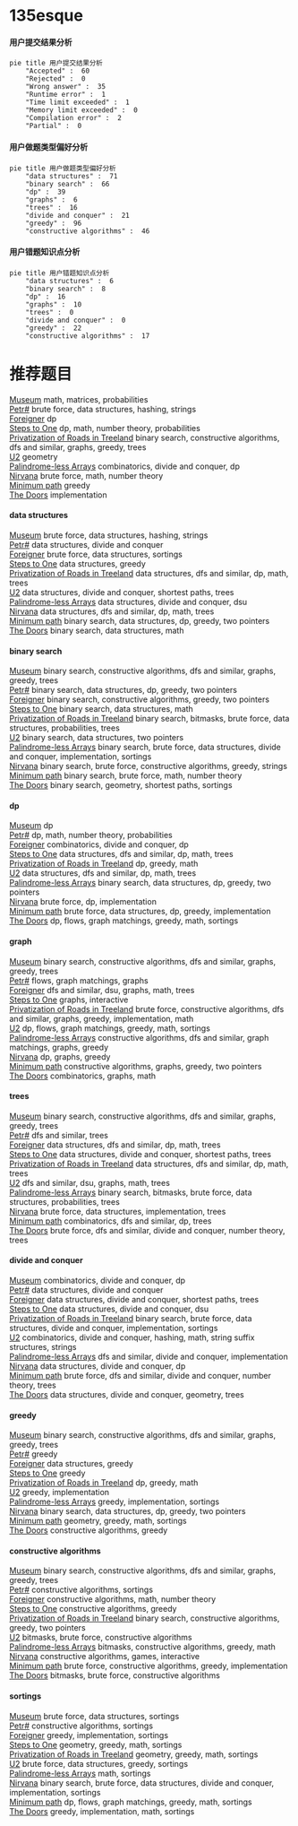 # 135esque
<!-- tabs:start -->
#### **用户提交结果分析**

```mermaid
pie title 用户提交结果分析
    "Accepted" :  60
    "Rejected" :  0
    "Wrong answer" :  35
    "Runtime error" :  1
    "Time limit exceeded" :  1
    "Memory limit exceeded" :  0
    "Compilation error" :  2
    "Partial" :  0
```
#### **用户做题类型偏好分析**

```mermaid
pie title 用户做题类型偏好分析
    "data structures" :  71
    "binary search" :  66
    "dp" :  39
    "graphs" :  6
    "trees" :  16
    "divide and conquer" :  21
    "greedy" :  96
    "constructive algorithms" :  46
```
#### **用户错题知识点分析**

```mermaid
pie title 用户错题知识点分析
    "data structures" :  6
    "binary search" :  8
    "dp" :  16
    "graphs" :  10
    "trees" :  0
    "divide and conquer" :  0
    "greedy" :  22
    "constructive algorithms" :  17
```
<!-- tabs:end -->
# 推荐题目
[Museum](http://codeforces.com/problemset/problem/113/D)		math,
                        matrices,
                        probabilities		  
[Petr#](http://codeforces.com/problemset/problem/113/B)		brute force,
                        data structures,
                        hashing,
                        strings		  
[Foreigner](http://codeforces.com/problemset/problem/1142/D)		dp		  
[Steps to One](http://codeforces.com/problemset/problem/1139/D)		dp,
                        math,
                        number theory,
                        probabilities		  
[Privatization of Roads in Treeland](http://codeforces.com/problemset/problem/1141/G)		binary search,
                        constructive algorithms,
                        dfs and similar,
                        graphs,
                        greedy,
                        trees		  
[U2](https://codeforces.com/contest/1143/problem/F)		geometry		  
[Palindrome-less Arrays](http://codeforces.com/problemset/problem/1140/E)		combinatorics,
                        divide and conquer,
                        dp		  
[Nirvana](http://codeforces.com/problemset/problem/1143/B)		brute force,
                        math,
                        number theory		  
[Minimum path](https://codeforces.com/contest/1072/problem/D)		greedy		  
[The Doors](http://codeforces.com/problemset/problem/1143/A)		implementation		  
<!-- tabs:start -->
#### **data structures**
[Museum](http://codeforces.com/problemset/problem/113/B)		brute force,
                        data structures,
                        hashing,
                        strings		  
[Petr#](http://codeforces.com/problemset/problem/1139/F)		data structures,
                        divide and conquer		  
[Foreigner](http://codeforces.com/problemset/problem/1140/C)		brute force,
                        data structures,
                        sortings		  
[Steps to One](http://codeforces.com/problemset/problem/1141/F2)		data structures,
                        greedy		  
[Privatization of Roads in Treeland](https://codeforces.com/contest/1143/problem/E)		data structures,
                        dfs and similar,
                        dp,
                        math,
                        trees		  
[U2](http://codeforces.com/problemset/problem/1140/G)		data structures,
                        divide and conquer,
                        shortest paths,
                        trees		  
[Palindrome-less Arrays](http://codeforces.com/problemset/problem/1140/F)		data structures,
                        divide and conquer,
                        dsu		  
[Nirvana](http://codeforces.com/problemset/problem/1142/B)		data structures,
                        dfs and similar,
                        dp,
                        math,
                        trees		  
[Minimum path](http://codeforces.com/problemset/problem/1492/C)		binary search,
                        data structures,
                        dp,
                        greedy,
                        two pointers		  
[The Doors](http://codeforces.com/problemset/problem/1490/G)		binary search,
                        data structures,
                        math		  
#### **binary search**
[Museum](http://codeforces.com/problemset/problem/1141/G)		binary search,
                        constructive algorithms,
                        dfs and similar,
                        graphs,
                        greedy,
                        trees		  
[Petr#](http://codeforces.com/problemset/problem/1492/C)		binary search,
                        data structures,
                        dp,
                        greedy,
                        two pointers		  
[Foreigner](http://codeforces.com/problemset/problem/1463/D)		binary search,
                        constructive algorithms,
                        greedy,
                        two pointers		  
[Steps to One](http://codeforces.com/problemset/problem/1490/G)		binary search,
                        data structures,
                        math		  
[Privatization of Roads in Treeland](http://codeforces.com/problemset/problem/1479/D)		binary search,
                        bitmasks,
                        brute force,
                        data structures,
                        probabilities,
                        trees		  
[U2](http://codeforces.com/problemset/problem/1436/E)		binary search,
                        data structures,
                        two pointers		  
[Palindrome-less Arrays](http://codeforces.com/problemset/problem/1461/D)		binary search,
                        brute force,
                        data structures,
                        divide and conquer,
                        implementation,
                        sortings		  
[Nirvana](http://codeforces.com/problemset/problem/1493/C)		binary search,
                        brute force,
                        constructive algorithms,
                        greedy,
                        strings		  
[Minimum path](http://codeforces.com/problemset/problem/1487/D)		binary search,
                        brute force,
                        math,
                        number theory		  
[The Doors](http://codeforces.com/problemset/problem/1486/B)		binary search,
                        geometry,
                        shortest paths,
                        sortings		  
#### **dp**
[Museum](http://codeforces.com/problemset/problem/1142/D)		dp		  
[Petr#](http://codeforces.com/problemset/problem/1139/D)		dp,
                        math,
                        number theory,
                        probabilities		  
[Foreigner](http://codeforces.com/problemset/problem/1140/E)		combinatorics,
                        divide and conquer,
                        dp		  
[Steps to One](https://codeforces.com/contest/1143/problem/E)		data structures,
                        dfs and similar,
                        dp,
                        math,
                        trees		  
[Privatization of Roads in Treeland](http://codeforces.com/problemset/problem/1140/D)		dp,
                        greedy,
                        math		  
[U2](http://codeforces.com/problemset/problem/1142/B)		data structures,
                        dfs and similar,
                        dp,
                        math,
                        trees		  
[Palindrome-less Arrays](http://codeforces.com/problemset/problem/1492/C)		binary search,
                        data structures,
                        dp,
                        greedy,
                        two pointers		  
[Nirvana](https://codeforces.com/contest/1457/problem/C)		brute force,
                        dp,
                        implementation		  
[Minimum path](http://codeforces.com/problemset/problem/1491/C)		brute force,
                        data structures,
                        dp,
                        greedy,
                        implementation		  
[The Doors](http://codeforces.com/problemset/problem/1437/C)		dp,
                        flows,
                        graph matchings,
                        greedy,
                        math,
                        sortings		  
#### **graph**
[Museum](http://codeforces.com/problemset/problem/1141/G)		binary search,
                        constructive algorithms,
                        dfs and similar,
                        graphs,
                        greedy,
                        trees		  
[Petr#](http://codeforces.com/problemset/problem/1139/E)		flows,
                        graph matchings,
                        graphs		  
[Foreigner](http://codeforces.com/problemset/problem/1139/C)		dfs and similar,
                        dsu,
                        graphs,
                        math,
                        trees		  
[Steps to One](http://codeforces.com/problemset/problem/1142/E)		graphs,
                        interactive		  
[Privatization of Roads in Treeland](http://codeforces.com/problemset/problem/1487/C)		brute force,
                        constructive algorithms,
                        dfs and similar,
                        graphs,
                        greedy,
                        implementation,
                        math		  
[U2](http://codeforces.com/problemset/problem/1437/C)		dp,
                        flows,
                        graph matchings,
                        greedy,
                        math,
                        sortings		  
[Palindrome-less Arrays](http://codeforces.com/problemset/problem/1470/D)		constructive algorithms,
                        dfs and similar,
                        graph matchings,
                        graphs,
                        greedy		  
[Nirvana](http://codeforces.com/problemset/problem/1476/C)		dp,
                        graphs,
                        greedy		  
[Minimum path](http://codeforces.com/problemset/problem/1304/D)		constructive algorithms,
                        graphs,
                        greedy,
                        two pointers		  
[The Doors](http://codeforces.com/problemset/problem/1475/C)		combinatorics,
                        graphs,
                        math		  
#### **trees**
[Museum](http://codeforces.com/problemset/problem/1141/G)		binary search,
                        constructive algorithms,
                        dfs and similar,
                        graphs,
                        greedy,
                        trees		  
[Petr#](http://codeforces.com/problemset/problem/1143/C)		dfs and similar,
                        trees		  
[Foreigner](https://codeforces.com/contest/1143/problem/E)		data structures,
                        dfs and similar,
                        dp,
                        math,
                        trees		  
[Steps to One](http://codeforces.com/problemset/problem/1140/G)		data structures,
                        divide and conquer,
                        shortest paths,
                        trees		  
[Privatization of Roads in Treeland](http://codeforces.com/problemset/problem/1142/B)		data structures,
                        dfs and similar,
                        dp,
                        math,
                        trees		  
[U2](http://codeforces.com/problemset/problem/1139/C)		dfs and similar,
                        dsu,
                        graphs,
                        math,
                        trees		  
[Palindrome-less Arrays](http://codeforces.com/problemset/problem/1479/D)		binary search,
                        bitmasks,
                        brute force,
                        data structures,
                        probabilities,
                        trees		  
[Nirvana](http://codeforces.com/problemset/problem/1511/C)		brute force,
                        data structures,
                        implementation,
                        trees		  
[Minimum path](http://codeforces.com/problemset/problem/1499/F)		combinatorics,
                        dfs and similar,
                        dp,
                        trees		  
[The Doors](http://codeforces.com/problemset/problem/1491/E)		brute force,
                        dfs and similar,
                        divide and conquer,
                        number theory,
                        trees		  
#### **divide and conquer**
[Museum](http://codeforces.com/problemset/problem/1140/E)		combinatorics,
                        divide and conquer,
                        dp		  
[Petr#](http://codeforces.com/problemset/problem/1139/F)		data structures,
                        divide and conquer		  
[Foreigner](http://codeforces.com/problemset/problem/1140/G)		data structures,
                        divide and conquer,
                        shortest paths,
                        trees		  
[Steps to One](http://codeforces.com/problemset/problem/1140/F)		data structures,
                        divide and conquer,
                        dsu		  
[Privatization of Roads in Treeland](http://codeforces.com/problemset/problem/1461/D)		binary search,
                        brute force,
                        data structures,
                        divide and conquer,
                        implementation,
                        sortings		  
[U2](http://codeforces.com/problemset/problem/1466/G)		combinatorics,
                        divide and conquer,
                        hashing,
                        math,
                        string suffix structures,
                        strings		  
[Palindrome-less Arrays](http://codeforces.com/problemset/problem/1490/D)		dfs and similar,
                        divide and conquer,
                        implementation		  
[Nirvana](https://codeforces.com/contest/1483/problem/C)		data structures,
                        divide and conquer,
                        dp		  
[Minimum path](http://codeforces.com/problemset/problem/1491/E)		brute force,
                        dfs and similar,
                        divide and conquer,
                        number theory,
                        trees		  
[The Doors](http://codeforces.com/problemset/problem/1303/G)		data structures,
                        divide and conquer,
                        geometry,
                        trees		  
#### **greedy**
[Museum](http://codeforces.com/problemset/problem/1141/G)		binary search,
                        constructive algorithms,
                        dfs and similar,
                        graphs,
                        greedy,
                        trees		  
[Petr#](https://codeforces.com/contest/1072/problem/D)		greedy		  
[Foreigner](http://codeforces.com/problemset/problem/1141/F2)		data structures,
                        greedy		  
[Steps to One](http://codeforces.com/problemset/problem/1141/F1)		greedy		  
[Privatization of Roads in Treeland](http://codeforces.com/problemset/problem/1140/D)		dp,
                        greedy,
                        math		  
[U2](http://codeforces.com/problemset/problem/1141/D)		greedy,
                        implementation		  
[Palindrome-less Arrays](http://codeforces.com/problemset/problem/1144/B)		greedy,
                        implementation,
                        sortings		  
[Nirvana](http://codeforces.com/problemset/problem/1492/C)		binary search,
                        data structures,
                        dp,
                        greedy,
                        two pointers		  
[Minimum path](https://codeforces.com/contest/1496/problem/C)		geometry,
                        greedy,
                        math,
                        sortings		  
[The Doors](http://codeforces.com/problemset/problem/1493/A)		constructive algorithms,
                        greedy		  
#### **constructive algorithms**
[Museum](http://codeforces.com/problemset/problem/1141/G)		binary search,
                        constructive algorithms,
                        dfs and similar,
                        graphs,
                        greedy,
                        trees		  
[Petr#](http://codeforces.com/problemset/problem/1144/C)		constructive algorithms,
                        sortings		  
[Foreigner](http://codeforces.com/problemset/problem/1110/C)		constructive algorithms,
                        math,
                        number theory		  
[Steps to One](http://codeforces.com/problemset/problem/1493/A)		constructive algorithms,
                        greedy		  
[Privatization of Roads in Treeland](http://codeforces.com/problemset/problem/1463/D)		binary search,
                        constructive algorithms,
                        greedy,
                        two pointers		  
[U2](https://codeforces.com/contest/1456/problem/B)		bitmasks,
                        brute force,
                        constructive algorithms		  
[Palindrome-less Arrays](http://codeforces.com/problemset/problem/1492/D)		bitmasks,
                        constructive algorithms,
                        greedy,
                        math		  
[Nirvana](https://codeforces.com/contest/1504/problem/D)		constructive algorithms,
                        games,
                        interactive		  
[Minimum path](https://codeforces.com/contest/1483/problem/A)		brute force,
                        constructive algorithms,
                        greedy,
                        implementation		  
[The Doors](https://codeforces.com/contest/1457/problem/D)		bitmasks,
                        brute force,
                        constructive algorithms		  
#### **sortings**
[Museum](http://codeforces.com/problemset/problem/1140/C)		brute force,
                        data structures,
                        sortings		  
[Petr#](http://codeforces.com/problemset/problem/1144/C)		constructive algorithms,
                        sortings		  
[Foreigner](http://codeforces.com/problemset/problem/1144/B)		greedy,
                        implementation,
                        sortings		  
[Steps to One](https://codeforces.com/contest/1496/problem/C)		geometry,
                        greedy,
                        math,
                        sortings		  
[Privatization of Roads in Treeland](http://codeforces.com/problemset/problem/1495/A)		geometry,
                        greedy,
                        math,
                        sortings		  
[U2](http://codeforces.com/problemset/problem/1497/A)		brute force,
                        data structures,
                        greedy,
                        sortings		  
[Palindrome-less Arrays](http://codeforces.com/problemset/problem/1427/A)		math,
                        sortings		  
[Nirvana](http://codeforces.com/problemset/problem/1461/D)		binary search,
                        brute force,
                        data structures,
                        divide and conquer,
                        implementation,
                        sortings		  
[Minimum path](http://codeforces.com/problemset/problem/1437/C)		dp,
                        flows,
                        graph matchings,
                        greedy,
                        math,
                        sortings		  
[The Doors](http://codeforces.com/problemset/problem/1473/A)		greedy,
                        implementation,
                        math,
                        sortings		  
<!-- tabs:end -->
